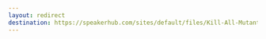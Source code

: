 ```yaml
---
layout: redirect
destination: https://speakerhub.com/sites/default/files/Kill-All-Mutants-Vox-Days-CERN-2025.pdf
---
```


